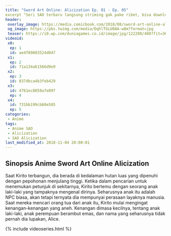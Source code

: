 ```yaml
---
title: "Sword Art Online: Alicization Ep. 01 - Ep. 05"
excerpt "Seri SAO terbaru langsung striming gak pake ribet, bisa download juga"
header:
 overlay_image: https://media.comicbook.com/2018/08/sword-art-online-alicization-1129100-640x320.jpeg
 og_image: https://pbs.twimg.com/media/DqhlTGLU0AA-w8m?format=jpg
 teaser: https://i0.wp.com/duniagames.co.id/image/jpg/122208/480?fit=360
videoid:
 x0:
  ep: 1
  id: ae4f89603524d047
 x1:
  ep: 2
  id: 71a134a61566d9e9
 x2:
  ep: 3
  id: 837dbca4b3feb429
 x3:
  id: 4761ec8058a7e09f
  ep: 4
 x4:
  id: 731bb199cb60e585
  ep: 5
categories:
 - Anime
tags:
 - Anime SAO
 - Alicization
 - SAO Alicization
last_modified_at: 2018-11-04 20:00:01
---
```


## Sinopsis Anime Sword Art Online Alicization

Saat Kirito terbangun, dia berada di kedalaman hutan luas yang dipenuhi dengan pepohonan menjulang tinggi. Ketika dalam pencarian untuk menemukan petunjuk di sekitarnya, Kirito bertemu dengan seorang anak laki-laki yang tampaknya mengenal dirinya. Seharusnya anak itu adalah NPC biasa, akan tetapi ternyata dia mempunyai perasaan layaknya manusia. Saat mereka mencari orang tua dari anak itu, Kirito mulai mengingat kenangan-kenangan yang aneh. Kenangan dimasa kecilnya, tentang anak laki-laki, anak perempuan berambut emas, dan nama yang seharusnya tidak pernah dia lupakan, Alice.

{% include videoseries.html %}

